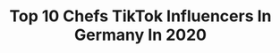 ---
title: Top 10 Chefs TikTok Influencers In Germany In 2020
description: >-
  Find top chefs TikTok influencers in Germany in 2020. Most popular hashtags: #chef #comedy #foryou #duett.
platform: TikTok
hits: 22
text_top: See the most popular TikTok profiles on inBeat.
text_bottom: Our search engine aggregates 22 TikTok influencers like this in Germany for you to connect with.
profiles:
  - username: "nachtaktiv.events"
    fullname: >-
      Nachtaktiv.Events
    bio: >-
      👉🏻 AZUBI vs CHEF! ⏰2x LIVE ⤵️ DO 19| SO 19 INSTA, YT, SHOP ⤵️
    location: "Germany"
    followers: 82400
    engagement: 1040
    commentsToLikes: 0.041851
    id: ckcei0w31q16s0j23ttm0v4xi
    verified: false
    hashtags: "#teamazubi, #teamregie, #nachtaktivevents, #azubi"
  - username: "trymacs"
    fullname: >-
      Trymacs
    bio: >-
      Moin Leute, Trymacs hier!
    location: "Germany"
    followers: 320500
    engagement: 1758
    commentsToLikes: 0.006388
    id: ckavq22fp1er50j2399gxms2u
    verified: true
    hashtags: "#fallguys, #trymacs, #chefstrobel, #montanablack"
  - username: "andywerner1"
    fullname: >-
      Andy Werner
    bio: >-
      das Leben ist wie eine Knallerbse..kurz laut oder bei Instagram andy.werner.587
    location: "Germany"
    followers: 137300
    engagement: 1607
    commentsToLikes: 0.064379
    id: ckb9mxuiygcon0j23v87k2htd
    verified: false
    hashtags: "#realtalk, #katzenliebhaber, #duett, #tippdestages"
  - username: "armineagle"
    fullname: >-
      Armin Eagle
    bio: >-
      Folge mir auf TT und Insta oder Youtube😎 ich grüße dich im nächsten Video 😊
    location: "Germany"
    followers: 324900
    engagement: 2054
    commentsToLikes: 0.021680
    id: ckdhbdatfvsuv0j23whszdtep
    verified: false
    hashtags: "#foryoupage, #mama, #fail, #vater"
  - username: "nicks.zu.lachen"
    fullname: >-
      Nick 
    bio: >-
      Ich bin nur wegen des Tiktok Pullis hier! 🇷🇺/🇩🇪 Next: 75k
    location: "Germany"
    followers: 71400
    engagement: 1202
    commentsToLikes: 0.039626
    id: ck9n4w1br5xpo0j78rvoo3wsc
    verified: false
    hashtags: "#frauen, #beziehung, #comedy, #foodlove"
  - username: "yakismis"
    fullname: >-
      🦁 Yusufcan
    bio: >-
      Instagram ( kedi777 ) Yiğidi öldür ama hakkını yeme👍🧿
    location: "Germany"
    followers: 5566
    engagement: 1112
    commentsToLikes: 0.036450
    id: ckbqce6ocyjpg0j23oio4lyt4
    verified: false
    hashtags: "#seydaperin, #hollanda, #cologne, #yusufusta"
  - username: "ohhdreascher"
    fullname: >-
      Ohh Dreascher
    bio: >-
      🇩🇪Just posting some DIY etched tools, woodworking and leathercrafts.
    location: "Germany"
    followers: 46100
    engagement: 924
    commentsToLikes: 0.032114
    id: ckdszo4carbwz0j23z1vqep3a
    verified: false
    hashtags: "#etched, #vikings, #norse, #biker"
  - username: "heike_chien"
    fullname: >-
      delfinius36
    bio: >-
      ❤️Ich liebe alle Tiere ❤️ 🌱 Go Vegan 🌱 ❤️ Comedy ❤️
    location: "Germany"
    followers: 30300
    engagement: 822
    commentsToLikes: 0.130658
    id: cka62tbe61d4h0i78ldqp0i9w
    verified: false
    hashtags: "#viralvideo, #veganteacher, #partner, #tierschutz"
  - username: "112_brandenburg"
    fullname: >-
      Einsatzfahrten🚒🚨
    bio: >-
      Einsatzfahrten und Memes🚨🚒 Nachrichten gerne über Instagram👨‍🚒🚨
    location: "Germany"
    followers: 22700
    engagement: 1257
    commentsToLikes: 0.018474
    id: cka6q5echm69l0i78gi3o1fvz
    verified: false
    hashtags: "#ddr, #emergency, #w50, #freiwilligefeuerwehr"
  - username: "ingoberlingo"
    fullname: >-
      INGO🅑🅔🅡🅛🅘🅝🅖🅞
    bio: >-
      👋 Hey Ingo | 49 Berlin | 🏳️‍🌈 | taken 💛💚💙💜♥️🧡 👉 Comedy, Realtalk
    location: "Germany"
    followers: 80500
    engagement: 1143
    commentsToLikes: 0.037114
    id: cka6jgsqturhr0i78s4rcjc6m
    verified: false
    hashtags: "#pov, #freundin, #spa, #lol"
---